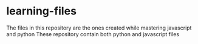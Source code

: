 # learning-files
The files in this repository are the ones created while mastering javascript and python
These repository contain both python and javascript files
